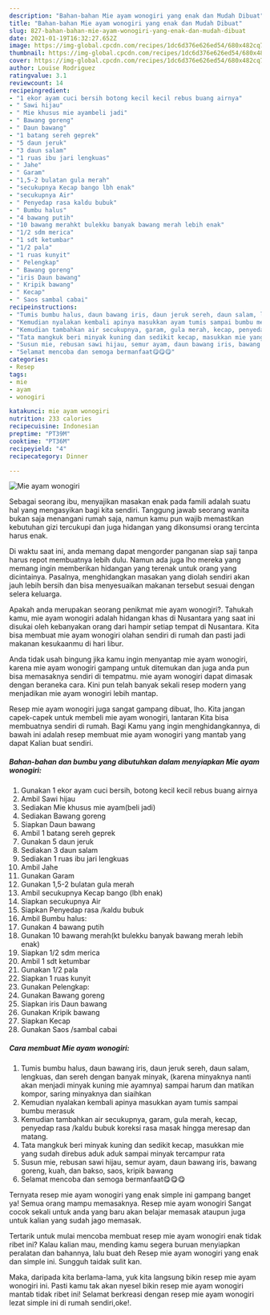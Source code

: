 ```yaml
---
description: "Bahan-bahan Mie ayam wonogiri yang enak dan Mudah Dibuat"
title: "Bahan-bahan Mie ayam wonogiri yang enak dan Mudah Dibuat"
slug: 827-bahan-bahan-mie-ayam-wonogiri-yang-enak-dan-mudah-dibuat
date: 2021-01-19T16:32:27.652Z
image: https://img-global.cpcdn.com/recipes/1dc6d376e626ed54/680x482cq70/mie-ayam-wonogiri-foto-resep-utama.jpg
thumbnail: https://img-global.cpcdn.com/recipes/1dc6d376e626ed54/680x482cq70/mie-ayam-wonogiri-foto-resep-utama.jpg
cover: https://img-global.cpcdn.com/recipes/1dc6d376e626ed54/680x482cq70/mie-ayam-wonogiri-foto-resep-utama.jpg
author: Louise Rodriguez
ratingvalue: 3.1
reviewcount: 14
recipeingredient:
- "1 ekor ayam cuci bersih botong kecil kecil rebus buang airnya"
- " Sawi hijau"
- " Mie khusus mie ayambeli jadi"
- " Bawang goreng"
- " Daun bawang"
- "1 batang sereh geprek"
- "5 daun jeruk"
- "3 daun salam"
- "1 ruas ibu jari lengkuas"
- " Jahe"
- " Garam"
- "1,5-2 bulatan gula merah"
- "secukupnya Kecap bango lbh enak"
- "secukupnya Air"
- " Penyedap rasa kaldu bubuk"
- " Bumbu halus"
- "4 bawang putih"
- "10 bawang merahkt bulekku banyak bawang merah lebih enak"
- "1/2 sdm merica"
- "1 sdt ketumbar"
- "1/2 pala"
- "1 ruas kunyit"
- " Pelengkap"
- " Bawang goreng"
- "iris Daun bawang"
- " Kripik bawang"
- " Kecap"
- " Saos sambal cabai"
recipeinstructions:
- "Tumis bumbu halus, daun bawang iris, daun jeruk sereh, daun salam, lengkuas, dan sereh dengan banyak minyak, (karena minyaknya nanti akan menjadi minyak kuning mie ayamnya) sampai harum dan matikan kompor, saring minyaknya dan siaihkan"
- "Kemudian nyalakan kembali apinya masukkan ayam tumis sampai bumbu merasuk"
- "Kemudian tambahkan air secukupnya, garam, gula merah, kecap, penyedap rasa /kaldu bubuk koreksi rasa masak hingga meresap dan matang."
- "Tata mangkuk beri minyak kuning dan sedikit kecap, masukkan mie yang sudah direbus aduk aduk sampai minyak tercampur rata"
- "Susun mie, rebusan sawi hijau, semur ayam, daun bawang iris, bawang goreng, kuah, dan bakso, saos, kripik bawang"
- "Selamat mencoba dan semoga bermanfaat😋😋😋"
categories:
- Resep
tags:
- mie
- ayam
- wonogiri

katakunci: mie ayam wonogiri 
nutrition: 233 calories
recipecuisine: Indonesian
preptime: "PT39M"
cooktime: "PT36M"
recipeyield: "4"
recipecategory: Dinner

---
```



![Mie ayam wonogiri](https://img-global.cpcdn.com/recipes/1dc6d376e626ed54/680x482cq70/mie-ayam-wonogiri-foto-resep-utama.jpg)

Sebagai seorang ibu, menyajikan masakan enak pada famili adalah suatu hal yang mengasyikan bagi kita sendiri. Tanggung jawab seorang  wanita bukan saja menangani rumah saja, namun kamu pun wajib memastikan kebutuhan gizi tercukupi dan juga hidangan yang dikonsumsi orang tercinta harus enak.

Di waktu  saat ini, anda memang dapat mengorder panganan siap saji tanpa harus repot membuatnya lebih dulu. Namun ada juga lho mereka yang memang ingin memberikan hidangan yang terenak untuk orang yang dicintainya. Pasalnya, menghidangkan masakan yang diolah sendiri akan jauh lebih bersih dan bisa menyesuaikan makanan tersebut sesuai dengan selera keluarga. 



Apakah anda merupakan seorang penikmat mie ayam wonogiri?. Tahukah kamu, mie ayam wonogiri adalah hidangan khas di Nusantara yang saat ini disukai oleh kebanyakan orang dari hampir setiap tempat di Nusantara. Kita bisa membuat mie ayam wonogiri olahan sendiri di rumah dan pasti jadi makanan kesukaanmu di hari libur.

Anda tidak usah bingung jika kamu ingin menyantap mie ayam wonogiri, karena mie ayam wonogiri gampang untuk ditemukan dan juga anda pun bisa memasaknya sendiri di tempatmu. mie ayam wonogiri dapat dimasak dengan beraneka cara. Kini pun telah banyak sekali resep modern yang menjadikan mie ayam wonogiri lebih mantap.

Resep mie ayam wonogiri juga sangat gampang dibuat, lho. Kita jangan capek-capek untuk membeli mie ayam wonogiri, lantaran Kita bisa membuatnya sendiri di rumah. Bagi Kamu yang ingin menghidangkannya, di bawah ini adalah resep membuat mie ayam wonogiri yang mantab yang dapat Kalian buat sendiri.

<!--inarticleads1-->

##### Bahan-bahan dan bumbu yang dibutuhkan dalam menyiapkan Mie ayam wonogiri:

1. Gunakan 1 ekor ayam cuci bersih, botong kecil kecil rebus buang airnya
1. Ambil  Sawi hijau
1. Sediakan  Mie khusus mie ayam(beli jadi)
1. Sediakan  Bawang goreng
1. Siapkan  Daun bawang
1. Ambil 1 batang sereh geprek
1. Gunakan 5 daun jeruk
1. Sediakan 3 daun salam
1. Sediakan 1 ruas ibu jari lengkuas
1. Ambil  Jahe
1. Gunakan  Garam
1. Gunakan 1,5-2 bulatan gula merah
1. Ambil secukupnya Kecap bango (lbh enak)
1. Siapkan secukupnya Air
1. Siapkan  Penyedap rasa /kaldu bubuk
1. Ambil  Bumbu halus:
1. Gunakan 4 bawang putih
1. Gunakan 10 bawang merah(kt bulekku banyak bawang merah lebih enak)
1. Siapkan 1/2 sdm merica
1. Ambil 1 sdt ketumbar
1. Gunakan 1/2 pala
1. Siapkan 1 ruas kunyit
1. Gunakan  Pelengkap:
1. Gunakan  Bawang goreng
1. Siapkan iris Daun bawang
1. Gunakan  Kripik bawang
1. Siapkan  Kecap
1. Gunakan  Saos /sambal cabai




<!--inarticleads2-->

##### Cara membuat Mie ayam wonogiri:

1. Tumis bumbu halus, daun bawang iris, daun jeruk sereh, daun salam, lengkuas, dan sereh dengan banyak minyak, (karena minyaknya nanti akan menjadi minyak kuning mie ayamnya) sampai harum dan matikan kompor, saring minyaknya dan siaihkan
1. Kemudian nyalakan kembali apinya masukkan ayam tumis sampai bumbu merasuk
1. Kemudian tambahkan air secukupnya, garam, gula merah, kecap, penyedap rasa /kaldu bubuk koreksi rasa masak hingga meresap dan matang.
1. Tata mangkuk beri minyak kuning dan sedikit kecap, masukkan mie yang sudah direbus aduk aduk sampai minyak tercampur rata
1. Susun mie, rebusan sawi hijau, semur ayam, daun bawang iris, bawang goreng, kuah, dan bakso, saos, kripik bawang
1. Selamat mencoba dan semoga bermanfaat😋😋😋




Ternyata resep mie ayam wonogiri yang enak simple ini gampang banget ya! Semua orang mampu memasaknya. Resep mie ayam wonogiri Sangat cocok sekali untuk anda yang baru akan belajar memasak ataupun juga untuk kalian yang sudah jago memasak.

Tertarik untuk mulai mencoba membuat resep mie ayam wonogiri enak tidak ribet ini? Kalau kalian mau, mending kamu segera buruan menyiapkan peralatan dan bahannya, lalu buat deh Resep mie ayam wonogiri yang enak dan simple ini. Sungguh taidak sulit kan. 

Maka, daripada kita berlama-lama, yuk kita langsung bikin resep mie ayam wonogiri ini. Pasti kamu tak akan nyesel bikin resep mie ayam wonogiri mantab tidak ribet ini! Selamat berkreasi dengan resep mie ayam wonogiri lezat simple ini di rumah sendiri,oke!.

